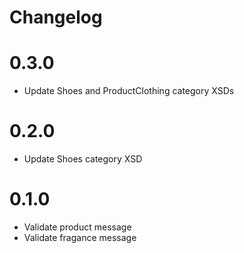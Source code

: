 # Changelog

# 0.3.0
* Update Shoes and ProductClothing category XSDs

# 0.2.0
* Update Shoes category XSD

# 0.1.0
* Validate product message
* Validate fragance message
